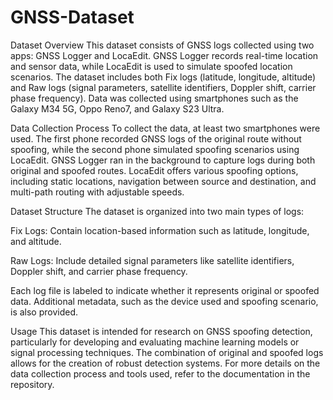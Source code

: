# GNSS-Dataset
Dataset Overview
This dataset consists of GNSS logs collected using two apps: GNSS Logger and LocaEdit. GNSS Logger records real-time location and sensor data, while LocaEdit is used to simulate spoofed location scenarios. The dataset includes both Fix logs (latitude, longitude, altitude) and Raw logs (signal parameters, satellite identifiers, Doppler shift, carrier phase frequency). Data was collected using smartphones such as the Galaxy M34 5G, Oppo Reno7, and Galaxy S23 Ultra.

Data Collection Process
To collect the data, at least two smartphones were used. The first phone recorded GNSS logs of the original route without spoofing, while the second phone simulated spoofing scenarios using LocaEdit. GNSS Logger ran in the background to capture logs during both original and spoofed routes. LocaEdit offers various spoofing options, including static locations, navigation between source and destination, and multi-path routing with adjustable speeds.

Dataset Structure
The dataset is organized into two main types of logs:

Fix Logs: Contain location-based information such as latitude, longitude, and altitude.

Raw Logs: Include detailed signal parameters like satellite identifiers, Doppler shift, and carrier phase frequency.

Each log file is labeled to indicate whether it represents original or spoofed data. Additional metadata, such as the device used and spoofing scenario, is also provided.

Usage
This dataset is intended for research on GNSS spoofing detection, particularly for developing and evaluating machine learning models or signal processing techniques. The combination of original and spoofed logs allows for the creation of robust detection systems. For more details on the data collection process and tools used, refer to the documentation in the repository.
